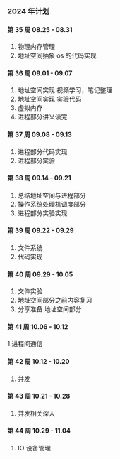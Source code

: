 ### 2024 年计划

#### 第 35 周 08.25 - 08.31

1. 物理内存管理
2. 地址空间抽象 os 的代码实现

#### 第 36 周 09.01 - 09.07

1. 地址空间实现 视频学习，笔记整理
2. 地址空间实现 实验代码
3. 虚拟内存
4. 进程部分讲义读完

#### 第 37 周 09.08 - 09.13

1. 进程部分代码实现
2. 进程部分实验

#### 第 38 周 09.14 - 09.21

1. 总结地址空间与进程部分
2. 操作系统处理机调度部分
3. 进程部分实验实现

#### 第 39 周 09.22 - 09.29

1. 文件系统
2. 代码实现

#### 第 40 周 09.29 - 10.05

1. 文件实验
2. 地址空间部分之前内容复习
3. 分享准备 地址空间部分


#### 第 41 周 10.06 - 10.12

1.进程间通信

#### 第 42 周 10.12 - 10.20

1. 并发


#### 第 43 周 10.21 - 10.28

1. 并发相关深入


#### 第 44 周 10.29 - 11.04

1. IO 设备管理
